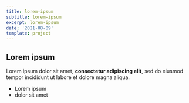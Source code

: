 ```yaml
---
title: lorem-ipsum
subtitle: lorem-ipsum
excerpt: lorem-ipsum
date: '2021-08-09'
template: project
---
```

## Lorem ipsum

Lorem ipsum dolor sit amet, **consectetur adipiscing elit**, sed do eiusmod tempor incididunt ut labore et dolore magna aliqua.

- Lorem ipsum
- dolor sit amet